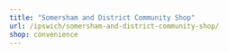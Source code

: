 ```yaml
---
title: "Somersham and District Community Shop"
url: /ipswich/somersham-and-district-community-shop/
shop: convenience
---
```

